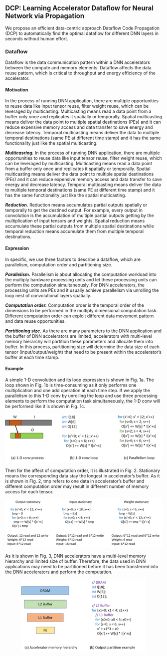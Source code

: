 ## DCP: Learning Accelerator Dataflow for Neural Network via Propagation

We propose an efficient data-centric approach Dataflow Code Propagation (DCP) to automatically find the optimal dataflow for different DNN layers in seconds without human effort.

### Dataflow
Dataflow is the data communication pattern within a DNN accelerators between the compute and memory elements. Dataflow affects the data reuse pattern, which is critical to throughput and energy efficiency of the accelerator.

#### Motivation
In the process of running DNN application, there are multiple opportunities to reuse data like input tensor reuse, filter weight reuse, which can be leveraged by multicasting. Multicasting means read a data point from a buffer only once and replicates it spatially or temporally. Spatial multicasting means deliver the data point to multiple spatial destinations (PEs) and it can reduce expensive memory access and data transfer to save energy and decrease latency. Temporal multicasting means deliver the data to multiple temporal destinations (same PE at different time stamp) and it has the same functionality just like the spatial multicasting.

***Multicasring.*** In the process of running DNN application, there are multiple opportunities to reuse data like input tensor reuse, filter weight reuse, which can be leveraged by multicasting. Multicasting means read a data point from a buffer only once and replicates it spatially or temporally. Spatial multicasting means deliver the data point to multiple spatial destinations (PEs) and it can reduce expensive memory access and data transfer to save energy and decrease latency. Temporal multicasting means deliver the data to multiple temporal destinations (same PE at different time stamp) and it has the same functionality just like the spatial multicasting.

***Reduction.*** Reduction means accumulates partial outputs spatially or temporally to get the destined output. For example, every output in convolution is the accumulation of multiple partial outputs getting by the multiplication of input tensors and weights. Spatial reduction means accumulate these partial outputs from multiple spatial destinations while temporal reduction means accumulate them from multiple temporal destinations.

#### Expression
In specific, we use three factors to describe a dataflow, which are parallelism, computation order and partitioning size. 

***Parallelism.*** Parallelism is about allocating the computation workload into the multiply hardware processing units and let these processing units can perform the computation simultaneously. For DNN accelerators, the processing units are PEs and it usually achieve parallelism via unrolling the loop nest of convolutional layers spatially.

***Computation order.*** Computation order is the temporal order of the dimensions to be performed in the multiply dimensional computation task. Different computation order can exploit different data movement pattern and data reuse opportunities.

***Partitioning size.*** As there are many parameters to the DNN application and the buffer of DNN accelerators are limited, accelerators with multi-level memory hierarchy will partition these parameters and allocate them into buffer. In this process, partitioning size will determine the data size of each tensor (input/output/weight) that need to be present within the accelerator’s buffer at each time stamp.

#### Example
A simple 1-D convolution and its loop expression is shown in Fig. 1a. The loop shown in Fig. 1b is time-consuming as it only performs one multiplication and one add operation at each time step. If we apply the parallelism to this 1-D conv by unrolling the loop and use three processing elements to perform the computation task simultaneously, the 1-D conv will be performed like it is shown in Fig. 1c. 

<div align=center><img src="images\1-D_conv_parallel.png" width="600" title="Figure 1. The computation process and loop expression of 1-D conv."></div>

Then for the affect of computation order, it is illustrated in Fig. 2. Stationary means the corresponding data stay the longest in accelerator’s buffer. As it is shown in Fig. 2, tmp refers to one data in accelerator’s buffer and different computation order may result in different number of memory access for each tensor. 

<div align=center><img src="images\1-D_conv_stationary.png" width="600" title="Figure 2. Different computation orders for 1-D conv."></div>

As it is shown in Fig. 3, DNN accelerators have a multi-level memory hierarchy and limited size of buffer. Therefore, the data used in DNN applications may need to be partitioned before it has been transferred into the DNN accelerators and perform the computation.

<div align=center><img src="images\1-D_conv_partition.png" width="400" title="Figure 3. Output partition example for 1-D conv."></div>


